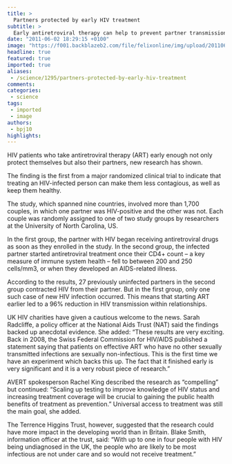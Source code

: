 ```yaml
---
title: >
  Partners protected by early HIV treatment
subtitle: >
  Early antiretroviral therapy can help to prevent partner transmission
date: "2011-06-02 18:29:15 +0100"
image: "https://f001.backblazeb2.com/file/felixonline/img/upload/201106021928-felix-pills-cmyk.jpg"
headline: true
featured: true
imported: true
aliases:
 - /science/1295/partners-protected-by-early-hiv-treatment
comments:
categories:
 - science
tags:
 - imported
 - image
authors:
 - bpj10
highlights:
---
```


HIV patients who take antiretroviral therapy (ART) early enough not only protect themselves but also their partners, new research has shown.

The finding is the first from a major randomized clinical trial to indicate that treating an HIV-infected person can make them less contagious, as well as keep them healthy.

The study, which spanned nine countries, involved more than 1,700 couples, in which one partner was HIV-positive and the other was not. Each couple was randomly assigned to one of two study groups by researchers at the University of North Carolina, US.

In the first group, the partner with HIV began receiving antiretroviral drugs as soon as they enrolled in the study. In the second group, the infected partner started antiretroviral treatment once their CD4+ count – a key measure of immune system health – fell to between 200 and 250 cells/mm3, or when they developed an AIDS-related illness.

According to the results, 27 previously uninfected partners in the second group contracted HIV from their partner. But in the first group, only one such case of new HIV infection occurred. This means that starting ART earlier led to a 96% reduction in HIV transmission within relationships.

UK HIV charities have given a cautious welcome to the news. Sarah Radcliffe, a policy officer at the National Aids Trust (NAT) said the findings backed up anecdotal evidence. She added: “These results are very exciting. Back in 2008, the Swiss Federal Commission for HIV/AIDS published a statement saying that patients on effective ART who have no other sexually transmitted infections are sexually non-infectious. This is the first time we have an experiment which backs this up. The fact that it finished early is very significant and it is a very robust piece of research.”

AVERT spokesperson Rachel King described the research as “compelling” but continued: “Scaling up testing to improve knowledge of HIV status and increasing treatment coverage will be crucial to gaining the public health benefits of treatment as prevention.” Universal access to treatment was still the main goal, she added.

The Terrence Higgins Trust, however, suggested that the research could have more impact in the developing world than in Britain. Blake Smith, information officer at the trust, said: “With up to one in four people with HIV being undiagnosed in the UK, the people who are likely to be most infectious are not under care and so would not receive treatment.”

